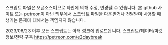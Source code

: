 스크립트 파일은 오픈소스이므로 타인에 의해 수정, 변경될 수 있습니다.
본 github 사이트 또는 petreon이 아닌 외부에서 스크립트 파일을 다운받거나 전달받아 사용할 때 생기는 문제에 대해서는 책임지지 않습니다.

2023/06/23 이후 모든 스크립트는 아래 링크에 업로드됩니다. 
스크립트/데이터/마켓정보/전략 구독 https://petreon.com/e2daybreak
